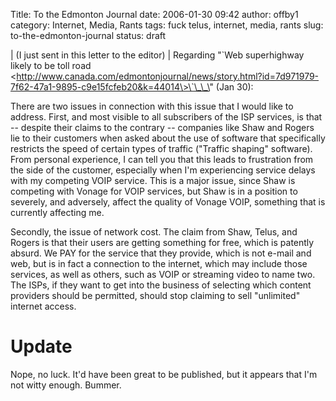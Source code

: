 Title: To the Edmonton Journal
date: 2006-01-30 09:42
author: offby1
category: Internet, Media, Rants
tags: fuck telus, internet, media, rants
slug: to-the-edmonton-journal
status: draft

| (I just sent in this letter to the editor)
| Regarding \"\`Web superhighway likely to be toll road \<http://www.canada.com/edmontonjournal/news/story.html?id=7d971979-7f62-47a1-9895-c9e15fcfeb20&k=44014\>\`\_\_\" (Jan 30):

There are two issues in connection with this issue that I would like to address. First, and most visible to all subscribers of the ISP services, is that \-- despite their claims to the contrary \-- companies like Shaw and Rogers lie to their customers when asked about the use of software that specifically restricts the speed of certain types of traffic (\"Traffic shaping\" software). From personal experience, I can tell you that this leads to frustration from the side of the customer, especially when I\'m experiencing service delays with my competing VOIP service. This is a major issue, since Shaw is competing with Vonage for VOIP services, but Shaw is in a position to severely, and adversely, affect the quality of Vonage VOIP, something that is currently affecting me.

Secondly, the issue of network cost. The claim from Shaw, Telus, and Rogers is that their users are getting something for free, which is patently absurd. We PAY for the service that they provide, which is not e-mail and web, but is in fact a connection to the internet, which may include those services, as well as others, such as VOIP or streaming video to name two. The ISPs, if they want to get into the business of selecting which content providers should be permitted, should stop claiming to sell \"unlimited\" internet access.

# Update

Nope, no luck. It\'d have been great to be published, but it appears that I\'m not witty enough. Bummer.
